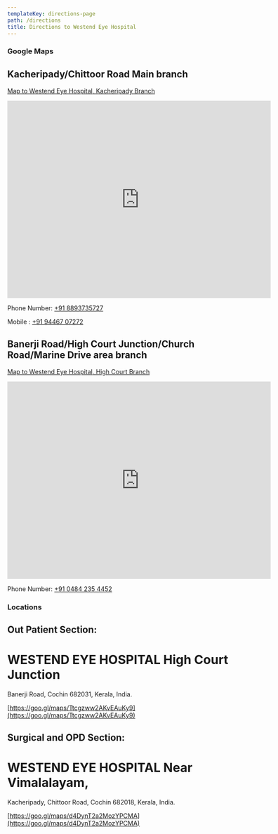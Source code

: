 ```yaml
---
templateKey: directions-page
path: /directions
title: Directions to Westend Eye Hospital
---
```

### Google Maps

## Kacheripady/Chittoor Road Main branch 

[Map to Westend Eye Hospital, Kacheripady Branch](https://goo.gl/maps/d4DynT2a2MozYPCMA)

<iframe src="https://www.google.com/maps/embed?pb=!1m18!1m12!1m3!1d3929.3479795692733!2d76.28056461428199!3d9.988087275980988!2m3!1f0!2f0!3f0!3m2!1i1024!2i768!4f13.1!3m3!1m2!1s0x3b080d5b34c28a81%3A0xdac21978925ed6d4!2sWestend%20Eye%20Hospital!5e0!3m2!1sen!2sin!4v1590402962771!5m2!1sen!2sin" width="600" height="450" frameborder="0" style="border:0;" allowfullscreen="" aria-hidden="false" tabindex="0"></iframe>


Phone Number: [+91 8893735727](tel:+918893735727)


Mobile : [+91 94467 07272](+919446707272)

## Banerji Road/High Court Junction/Church Road/Marine Drive area branch 

[Map to Westend Eye Hospital, High Court Branch](https://goo.gl/maps/Ttcgzww2AKvEAuKy9)

<iframe src="https://www.google.com/maps/embed?pb=!1m18!1m12!1m3!1d3929.394610327357!2d76.27279821428186!3d9.984225676046316!2m3!1f0!2f0!3f0!3m2!1i1024!2i768!4f13.1!3m3!1m2!1s0x3b080d576100a765%3A0xdce329bbecdd7e5d!2sWestend%20Eye%20Hospital!5e0!3m2!1sen!2sin!4v1590402564487!5m2!1sen!2sin" width="600" height="450" frameborder="0" style="border:0;" allowfullscreen="" aria-hidden="false" tabindex="0"></iframe>

Phone Number: [+91 0484 235 4452](tel:04842354452)

### Locations

## Out Patient Section:

# WESTEND EYE HOSPITAL High Court Junction
Banerji Road,
Cochin 682031,
Kerala, India.

[https://goo.gl/maps/Ttcgzww2AKvEAuKy9](https://goo.gl/maps/Ttcgzww2AKvEAuKy9)

## Surgical and OPD Section:

# WESTEND EYE HOSPITAL Near Vimalalayam,
Kacheripady,
Chittoor Road,
Cochin 682018,
Kerala, India.

[https://goo.gl/maps/d4DynT2a2MozYPCMA](https://goo.gl/maps/d4DynT2a2MozYPCMA)